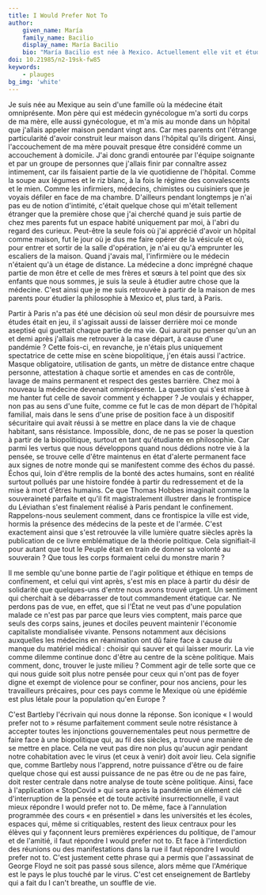 ```yaml
---
title: I Would Prefer Not To 
author:
    given_name: María
    family_name: Bacilio
    display_name: María Bacilio
    bio: "María Bacilio est née à Mexico. Actuellement elle vit et étudie à Paris où elle est en première année de thèse en philosophie à l’École Normale Supérieure. Elle a fait son master en philosophie contemporaine à l’ENS et sa licence en philosophie à l’Universidad Nacional Autónoma de México."
doi: 10.21985/n2-19sk-fw85
keywords:
    - plauges
bg_img: 'white'
---
```


Je suis née au Mexique au sein d'une famille où la médecine était omniprésente. Mon père qui est médecin gynécologue m'a sorti du corps de ma mère, elle aussi gynécologue, et m'a mis au monde dans un hôpital que j'allais appeler maison pendant vingt ans. Car mes parents ont l'étrange particularité d'avoir construit leur maison dans l'hôpital qu'ils dirigent. Ainsi, l'accouchement de ma mère pouvait presque être considéré comme un accouchement à domicile. J'ai donc grandi entourée par l'équipe soignante et par un groupe de personnes que j'allais finir par connaître assez intimement, car ils faisaient partie de la vie quotidienne de l'hôpital. Comme la soupe aux légumes et le riz blanc, à la fois le régime des convalescents et le mien. Comme les infirmiers, médecins, chimistes ou cuisiniers que je voyais défiler en face de ma chambre. D'ailleurs pendant longtemps je n'ai pas eu de notion d'intimité, c'était quelque chose qui m'était tellement étranger que la première chose que j'ai cherché quand je suis partie de chez mes parents fut un espace habité uniquement par moi, à l'abri du regard des curieux. Peut-être la seule fois où j'ai apprécié d'avoir un hôpital comme maison, fut le jour où je dus me faire opérer de la vésicule et où, pour entrer et sortir de la salle d'opération, je n'ai eu qu'à emprunter les escaliers de la maison. Quand j'avais mal, l'infirmière ou le médecin n'étaient qu'à un étage de distance. La médecine a donc imprégné chaque partie de mon être et celle de mes frères et sœurs à tel point que des six enfants que nous sommes, je suis la seule à étudier autre chose que la médecine. C'est ainsi que je me suis retrouvée à partir de la maison de mes parents pour étudier la philosophie à Mexico et, plus tard, à Paris.

Partir à Paris n'a pas été une décision où seul mon désir de poursuivre mes études était en jeu, il s'agissait aussi de laisser derrière moi ce monde aseptisé qui guettait chaque partie de ma vie. Qui aurait pu penser qu'un an et demi après j'allais me retrouver à la case départ, à cause d'une pandémie ? Cette fois-ci, en revanche, je n'étais plus uniquement spectatrice de cette mise en scène biopolitique, j'en étais aussi l'actrice. Masque obligatoire, utilisation de gants, un mètre de distance entre chaque personne, attestation à chaque sortie et amendes en cas de contrôle, lavage de mains permanent et respect des gestes barrière. Chez moi à nouveau la médecine devenait omniprésente. La question qui s'est mise à me hanter fut celle de savoir comment y échapper ? Je voulais y échapper, non pas au sens d'une fuite, comme ce fut le cas de mon départ de l'hôpital familial, mais dans le sens d'une prise de position face à un dispositif sécuritaire qui avait réussi à se mettre en place dans la vie de chaque habitant, sans résistance. Impossible, donc, de ne pas se poser la question à partir de la biopolitique, surtout en tant qu'étudiante en philosophie. Car parmi les vertus que nous développons quand nous dédions notre vie à la pensée, se trouve celle d'être maintenus en état d'alerte permanent face aux signes de notre monde qui se manifestent comme des échos du passé. Échos qui, loin d'être remplis de la bonté des actes humains, sont en réalité surtout pollués par une histoire fondée à partir du redressement et de la mise à mort d'êtres humains. Ce que Thomas Hobbes imaginait comme la souveraineté parfaite et qu'il fit magistralement illustrer dans le frontispice du Léviathan s'est finalement réalisé à Paris pendant le confinement. Rappelons-nous seulement comment, dans ce frontispice la ville est vide, hormis la présence des médecins de la peste et de l'armée. C'est exactement ainsi que s'est retrouvée la ville lumière quatre siècles après la publication de ce livre emblématique de la théorie politique. Cela signifiait-il pour autant que tout le Peuple était en train de donner sa volonté au souverain ? Que tous les corps formaient celui du monstre marin ?

Il me semble qu'une bonne partie de l'agir politique et éthique en temps de confinement, et celui qui vint après, s'est mis en place à partir du désir de solidarité que quelques-uns d'entre nous avons trouvé urgent. Un sentiment qui cherchait à se débarrasser de tout commandement étatique car. Ne perdons pas de vue, en effet, que si l'État ne veut pas d'une population malade ce n'est pas par parce que leurs vies comptent, mais parce que seuls des corps sains, jeunes et dociles peuvent maintenir l'économie capitaliste mondialisée vivante. Pensons notamment aux décisions auxquelles les médecins en réanimation ont dû faire face à cause du manque du matériel médical : choisir qui sauver et qui laisser mourir. La vie comme dilemme continue donc d'être au centre de la scène politique. Mais comment, donc, trouver le juste milieu ? Comment agir de telle sorte que ce qui nous guide soit plus notre pensée pour ceux qui n'ont pas de foyer digne et exempt de violence pour se confiner, pour nos anciens, pour les travailleurs précaires, pour ces pays comme le Mexique où une épidémie est plus létale pour la population qu'en Europe ?

C'est Bartleby l'écrivain qui nous donne la réponse. Son iconique « I would prefer not to » résume parfaitement comment seule notre résistance à accepter toutes les injonctions gouvernementales peut nous permettre de faire face à une biopolitique qui, au fil des siècles, a trouvé une manière de se mettre en place. Cela ne veut pas dire non plus qu'aucun agir pendant notre cohabitation avec le virus (et ceux à venir) doit avoir lieu. Cela signifie que, comme Bartleby nous l'apprend, notre puissance d'être ou de faire quelque chose qui est aussi puissance de ne pas être ou de ne pas faire, doit rester centrale dans notre analyse de toute scène politique. Ainsi, face à l'application « StopCovid » qui sera après la pandémie un élément clé d'interruption de la pensée et de toute activité insurrectionnelle, il vaut mieux répondre I would prefer not to. De même, face à l'annulation programmée des cours « en présentiel » dans les universités et les écoles, espaces qui, même si critiquables, restent des lieux centraux pour les élèves qui y façonnent leurs premières expériences du politique, de l'amour et de l'amitié, il faut répondre I would prefer not to. Et face à l'interdiction des réunions ou des manifestations dans la rue il faut répondre I would prefer not to. C'est justement cette phrase qui a permis que l'assassinat de George Floyd ne soit pas passé sous silence, alors même que l'Amérique est le pays le plus touché par le virus. C'est cet enseignement de Bartleby qui a fait du I can't breathe, un souffle de vie.
